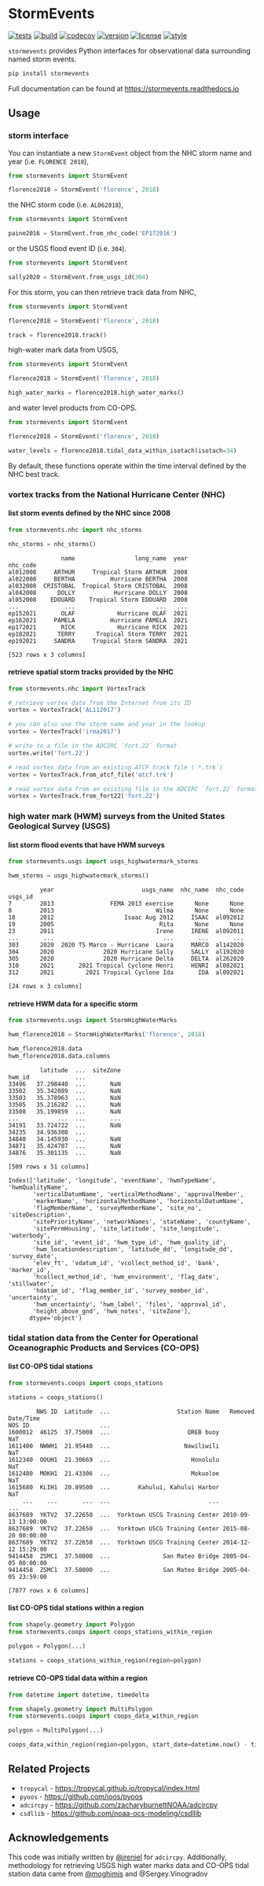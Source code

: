 # StormEvents

[![tests](https://github.com/zacharyburnettNOAA/StormEvents/workflows/tests/badge.svg)](https://github.com/zacharyburnettNOAA/StormEvents/actions?query=workflow%3Atests)
[![build](https://github.com/zacharyburnettNOAA/StormEvents/workflows/build/badge.svg)](https://github.com/zacharyburnettNOAA/StormEvents/actions?query=workflow%3Abuild)
[![codecov](https://codecov.io/gh/zacharyburnettNOAA/StormEvents/branch/main/graph/badge.svg?token=BQWB1QKJ3Q)](https://codecov.io/gh/zacharyburnettNOAA/StormEvents)
[![version](https://img.shields.io/pypi/v/StormEvents)](https://pypi.org/project/StormEvents)
[![license](https://img.shields.io/github/license/zacharyburnettNOAA/StormEvents)](https://opensource.org/licenses/gpl-license)
[![style](https://sourceforge.net/p/oitnb/code/ci/default/tree/_doc/_static/oitnb.svg?format=raw)](https://sourceforge.net/p/oitnb/code)

`stormevents` provides Python interfaces for observational data surrounding named storm events.

```bash
pip install stormevents
```

Full documentation can be found at https://stormevents.readthedocs.io

## Usage

### storm interface

You can instantiate a new `StormEvent` object from the NHC storm name and year
(i.e. `FLORENCE 2018`),

```python
from stormevents import StormEvent

florence2018 = StormEvent('florence', 2018)
```

the NHC storm code (i.e. `AL062018`),

```python
from stormevents import StormEvent

paine2016 = StormEvent.from_nhc_code('EP172016')
```

or the USGS flood event ID (i.e. `304`).

```python
from stormevents import StormEvent

sally2020 = StormEvent.from_usgs_id(304)
```

For this storm, you can then retrieve track data from NHC,

```python
from stormevents import StormEvent

florence2018 = StormEvent('florence', 2018)

track = florence2018.track()
```

high-water mark data from USGS,

```python
from stormevents import StormEvent

florence2018 = StormEvent('florence', 2018)

high_water_marks = florence2018.high_water_marks()
```

and water level products from CO-OPS.

```python
from stormevents import StormEvent

florence2018 = StormEvent('florence', 2018)

water_levels = florence2018.tidal_data_within_isotach(isotach=34)
```

By default, these functions operate within the time interval defined by the NHC best track.

### vortex tracks from the National Hurricane Center (NHC)

#### list storm events defined by the NHC since 2008

```python
from stormevents.nhc import nhc_storms

nhc_storms = nhc_storms()
```

```
               name                 long_name  year
nhc_code                                                 
al012008     ARTHUR     Tropical Storm ARTHUR  2008
al022008     BERTHA          Hurricane BERTHA  2008
al032008  CRISTOBAL  Tropical Storm CRISTOBAL  2008
al042008      DOLLY           Hurricane DOLLY  2008
al052008    EDOUARD    Tropical Storm EDOUARD  2008
...             ...                       ...   ...
ep152021       OLAF            Hurricane OLAF  2021
ep162021     PAMELA          Hurricane PAMELA  2021
ep172021       RICK            Hurricane RICK  2021
ep182021      TERRY      Tropical Storm TERRY  2021
ep192021     SANDRA     Tropical Storm SANDRA  2021

[523 rows x 3 columns]
```

#### retrieve spatial storm tracks provided by the NHC

```python
from stormevents.nhc import VortexTrack

# retrieve vortex data from the Internet from its ID
vortex = VortexTrack('AL112017')

# you can also use the storm name and year in the lookup
vortex = VortexTrack('irma2017')

# write to a file in the ADCIRC `fort.22` format
vortex.write('fort.22')

# read vortex data from an existing ATCF track file (`*.trk`)
vortex = VortexTrack.from_atcf_file('atcf.trk')

# read vortex data from an existing file in the ADCIRC `fort.22` format
vortex = VortexTrack.from_fort22('fort.22')
```

### high water mark (HWM) surveys from the United States Geological Survey (USGS)

#### list storm flood events that have HWM surveys

```python
from stormevents.usgs import usgs_highwatermark_storms

hwm_storms = usgs_highwatermark_storms()
```

```
         year                         usgs_name  nhc_name  nhc_code
usgs_id                                                            
7        2013                FEMA 2013 exercise      None      None
8        2013                             Wilma      None      None
18       2012                    Isaac Aug 2012     ISAAC  al092012
19       2005                              Rita      None      None
23       2011                             Irene     IRENE  al092011
...       ...                               ...       ...       ...
303      2020  2020 TS Marco - Hurricane  Laura     MARCO  al142020
304      2020              2020 Hurricane Sally     SALLY  al192020
305      2020              2020 Hurricane Delta     DELTA  al262020
310      2021       2021 Tropical Cyclone Henri     HENRI  al082021
312      2021         2021 Tropical Cyclone Ida       IDA  al092021

[24 rows x 3 columns]
```

#### retrieve HWM data for a specific storm

```python
from stormevents.usgs import StormHighWaterMarks

hwm_florence2018 = StormHighWaterMarks('florence', 2018)

hwm_florence2018.data
hwm_florence2018.data.columns
```

```
         latitude  ...  siteZone
hwm_id             ...          
33496   37.298440  ...       NaN
33502   35.342089  ...       NaN
33503   35.378963  ...       NaN
33505   35.216282  ...       NaN
33508   35.199859  ...       NaN
...           ...  ...       ...
34191   33.724722  ...       NaN
34235   34.936308  ...          
34840   34.145930  ...       NaN
34871   35.424707  ...       NaN
34876   35.301135  ...       NaN

[509 rows x 51 columns]
```

```
Index(['latitude', 'longitude', 'eventName', 'hwmTypeName', 'hwmQualityName',
       'verticalDatumName', 'verticalMethodName', 'approvalMember',
       'markerName', 'horizontalMethodName', 'horizontalDatumName',
       'flagMemberName', 'surveyMemberName', 'site_no', 'siteDescription',
       'sitePriorityName', 'networkNames', 'stateName', 'countyName',
       'sitePermHousing', 'site_latitude', 'site_longitude', 'waterbody',
       'site_id', 'event_id', 'hwm_type_id', 'hwm_quality_id',
       'hwm_locationdescription', 'latitude_dd', 'longitude_dd', 'survey_date',
       'elev_ft', 'vdatum_id', 'vcollect_method_id', 'bank', 'marker_id',
       'hcollect_method_id', 'hwm_environment', 'flag_date', 'stillwater',
       'hdatum_id', 'flag_member_id', 'survey_member_id', 'uncertainty',
       'hwm_uncertainty', 'hwm_label', 'files', 'approval_id',
       'height_above_gnd', 'hwm_notes', 'siteZone'],
      dtype='object')
```

### tidal station data from the Center for Operational Oceanographic Products and Services (CO-OPS)

#### list CO-OPS tidal stations

```python
from stormevents.coops import coops_stations

stations = coops_stations()
```

```
        NWS ID  Latitude  ...                   Station Name   Removed Date/Time
NOS ID                    ...                                                   
1600012  46125  37.75008  ...                      QREB buoy                 NaT
1611400  NWWH1  21.95440  ...                     Nawiliwili                 NaT
1612340  OOUH1  21.30669  ...                       Honolulu                 NaT
1612480  MOKH1  21.43306  ...                       Mokuoloe                 NaT
1615680  KLIH1  20.89500  ...        Kahului, Kahului Harbor                 NaT
    ...    ...       ...  ...                            ...                 ...
8637689  YKTV2  37.22650  ...  Yorktown USCG Training Center 2010-09-13 13:00:00
8637689  YKTV2  37.22650  ...  Yorktown USCG Training Center 2015-08-20 00:00:00
8637689  YKTV2  37.22650  ...  Yorktown USCG Training Center 2014-12-12 15:29:00
9414458  ZSMC1  37.58000  ...               San Mateo Bridge 2005-04-05 00:00:00
9414458  ZSMC1  37.58000  ...               San Mateo Bridge 2005-04-05 23:59:00

[7877 rows x 6 columns]
```

#### list CO-OPS tidal stations within a region

```python
from shapely.geometry import Polygon
from stormevents.coops import coops_stations_within_region

polygon = Polygon(...)

stations = coops_stations_within_region(region=polygon)
```

#### retrieve CO-OPS tidal data within a region

```python
from datetime import datetime, timedelta

from shapely.geometry import MultiPolygon
from stormevents.coops import coops_data_within_region

polygon = MultiPolygon(...)

coops_data_within_region(region=polygon, start_date=datetime.now() - timedelta(days=2), end_date=datetime.now())
```

## Related Projects

- `tropycal` - https://tropycal.github.io/tropycal/index.html
- `pyoos` - https://github.com/ioos/pyoos
- `adcircpy` - https://github.com/zacharyburnettNOAA/adcircpy
- `csdllib` - https://github.com/noaa-ocs-modeling/csdllib

## Acknowledgements

This code was initially written by [@jreniel](https://github.com/jreniel)
for `adcircpy`. Additionally, methodology for retrieving USGS high water marks data and CO-OPS tidal station data came
from [@moghimis](https://github.com/moghimis) and @Sergey.Vinogradov
